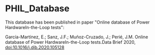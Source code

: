 # PHIL_Database

This database has been published in paper "Online  database  of  Power  HardwareIn-the-Loop tests":

García-Martínez,  E.;  Sanz,  J.F.;  Muñoz-Cruzado,  J.;  Perié,  J.M.   Online  database  of  Power  HardwareIn-the-Loop tests.Data Brief 2020, 
[doi:10.1016/j.dib.2020.105128 ](https://www.sciencedirect.com/science/article/pii/S2352340920300226?via%3Dihub)
